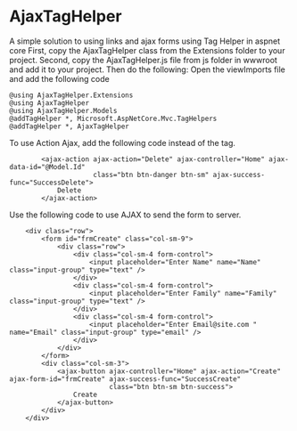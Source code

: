 # AjaxTagHelper
A simple solution to using links and ajax forms using Tag Helper in aspnet core
First, copy the AjaxTagHelper class from the Extensions folder to your project.
Second, copy the AjaxTagHelper.js file from js folder in wwwroot and add it to your project.
Then do the following:
Open the viewImports file and add the following code

    @using AjaxTagHelper.Extensions
    @using AjaxTagHelper
    @using AjaxTagHelper.Models
    @addTagHelper *, Microsoft.AspNetCore.Mvc.TagHelpers
    @addTagHelper *, AjaxTagHelper
 
 To use Action Ajax, add the following code instead of the <a> tag.
 
            <ajax-action ajax-action="Delete" ajax-controller="Home" ajax-data-id="@Model.Id"
                         class="btn btn-danger btn-sm" ajax-success-func="SuccessDelete">
                Delete
            </ajax-action>

Use the following code to use AJAX to send the form to server.

        <div class="row">
            <form id="frmCreate" class="col-sm-9">
                <div class="row">
                    <div class="col-sm-4 form-control">
                        <input placeholder="Enter Name" name="Name" class="input-group" type="text" />
                    </div>
                    <div class="col-sm-4 form-control">
                        <input placeholder="Enter Family" name="Family" class="input-group" type="text" />
                    </div>
                    <div class="col-sm-4 form-control">
                        <input placeholder="Enter Email@site.com " name="Email" class="input-group" type="email" />
                    </div>
                </div>
            </form>
            <div class="col-sm-3">
                <ajax-button ajax-controller="Home" ajax-action="Create" ajax-form-id="frmCreate" ajax-success-func="SuccessCreate"
                             class="btn btn-sm btn-success">
                    Create
                </ajax-button>
            </div>
        </div>
        
        
